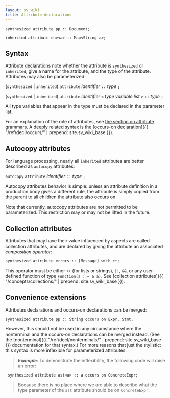 ```yaml
---
layout: sv_wiki
title: Attribute declarations
---
```



```
synthesized attribute pp :: Document;

inherited attribute env<a> :: Map<String a>;
```

## Syntax

Attribute declarations note whether the attribute is `synthesized` or `inherited`, give a name for the attribute, and the type of the attribute.  Attributes may also be parameterized:

(`synthesized` | `inherited`) `attribute` _identifier_ `::` _type_ `;`

(`synthesized` | `inherited`) `attribute` _identifier_ `<` _type variable list_ `>` `::` _type_ `;`

All type variables that appear in the type must be declared in the parameter list.

For an explanation of the role of attributes, see [the section on attribute grammars](Concept_AttributeGrammars.md).  A deeply related syntax is the [occurs-on declaration]({{ "/ref/decl/occurs/" | prepend: site.sv_wiki_base }}).

## Autocopy attributes

For language processing, nearly all `inherited` attributes are better described as `autocopy` attributes:

`autocopy` `attribute` _identifier_ `::` _type_ `;`

Autocopy attributes behavior is simple: unless an attribute definition in a production body gives a different rule, the attribute is simply copied from the parent to all children the attribute also occurs on.

Note that currently, autocopy attributes are not permitted to be parameterized. This restriction may or may not be lifted in the future.

## Collection attributes

Attributes that may have their value influenced by aspects are called collection attributes, and are declared by giving the attribute an associated _composition operator_:

```
synthesized attribute errors :: [Message] with ++;
```

This operator must be either `++` (for lists or strings), `||`, `&&`, or any user-defined function of type `Function(a ::= a a)`.  See [collection attributes]({{ "/concepts/collections/" | prepend: site.sv_wiki_base }}).

## Convenience extensions

Attributes declarations and occurs-on declarations can be merged:

```
synthesized attribute pp :: String occurs on Expr, Stmt;
```

However, this should not be used in any circumstance where the nonterminal and the occurs-on declarations can be merged instead. (See the [nonterminal]({{ "/ref/decl/nonterminals/" | prepend: site.sv_wiki_base }}) documentation for that syntax.) For more reasons that just the stylistic: this syntax is more inflexible for parameterized attributes.

> _**Example**_: To demonstrate the inflexibility, the following code will raise an error:
```
 synthesized attribute ast<a> :: a occurs on ConcreteExpr;
```
> Because there is no place where we are able to describe what the type parameter of the `ast` attribute should be on `ConcreteExpr`.

